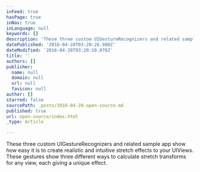 ```yaml
---
inFeed: true
hasPage: true
inNav: true
inLanguage: null
keywords: []
description: 'These three custom UIGestureRecognizers and related sample app show how easy it is to create realistic and intuitive stretch effects to your UIViews. These gestures show three different ways to calculate stretch transforms for any view, each giving a unique effect. '
datePublished: '2016-04-28T03:20:26.980Z'
dateModified: '2016-04-28T03:20:10.076Z'
title: ''
authors: []
publisher:
  name: null
  domain: null
  url: null
  favicon: null
author: []
starred: false
sourcePath: _posts/2016-04-28-open-source.md
published: true
url: open-source/index.html
_type: Article

---
```

These three custom UIGestureRecognizers and related sample app show how easy it is to create realistic and intuitive stretch effects to your UIViews. These gestures show three different ways to calculate stretch transforms for any view, each giving a unique effect.